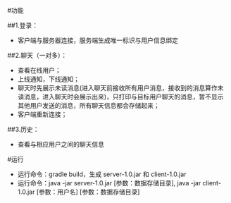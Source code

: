 #功能

##1.登录：
* 客户端与服务器连接，服务端生成唯一标识与用户信息绑定

##2.聊天（一对多）： 
* 查看在线用户；  
* 上线通知，下线通知；   
* 聊天时先展示未读消息(进入聊天前接收所有用户消息，接收到的消息算作未读消息，进入聊天时会展示出来)，只打印与目标用户聊天的消息，暂不显示其他用户发送的消息，所有聊天信息都会存储起来；
* 客户端重新连接；

##3.历史：
* 查看与相应用户之间的聊天信息

#运行
* 运行命令：gradle build，生成 server-1.0.jar 和 client-1.0.jar
* 运行命令：java -jar server-1.0.jar [参数：数据存储目录], java -jar client-1.0.jar [参数：用户名] [参数：数据存储目录]